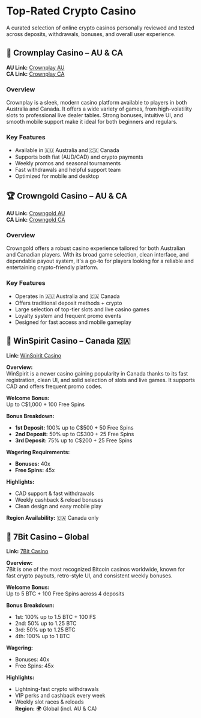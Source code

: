# Top-Rated Crypto Casino
A curated selection of online crypto casinos personally reviewed and tested across deposits, withdrawals, bonuses, and overall user experience. 

## 🎰 Crownplay Casino – AU & CA

**AU Link:** [Crownplay AU](https://crownplaylink.com/o1c87552a)  
**CA Link:** [Crownplay CA](https://crownplaylink.com/o012b7cba)

### Overview
Crownplay is a sleek, modern casino platform available to players in both Australia and Canada. It offers a wide variety of games, from high-volatility slots to professional live dealer tables. Strong bonuses, intuitive UI, and smooth mobile support make it ideal for both beginners and regulars.

### Key Features
- Available in 🇦🇺 Australia and 🇨🇦 Canada
- Supports both fiat (AUD/CAD) and crypto payments
- Weekly promos and seasonal tournaments
- Fast withdrawals and helpful support team
- Optimized for mobile and desktop


## 🏆 Crowngold Casino – AU & CA

**AU Link:** [Crowngold AU](https://crowngoldlink.com/odc360284)  
**CA Link:** [Crowngold CA](https://crowngoldlink.com/o305ace35)

### Overview
Crowngold offers a robust casino experience tailored for both Australian and Canadian players. With its broad game selection, clean interface, and dependable payout system, it's a go-to for players looking for a reliable and entertaining crypto-friendly platform.

### Key Features
- Operates in 🇦🇺 Australia and 🇨🇦 Canada
- Offers traditional deposit methods + crypto
- Large selection of top-tier slots and live casino games
- Loyalty system and frequent promo events
- Designed for fast access and mobile gameplay

## 🎰 WinSpirit Casino – Canada 🇨🇦  
**Link:** [WinSpirit Casino](https://winspirit-game.com/click?o=1&a=10131&c=79&link_id=10)

**Overview:**  
WinSpirit is a newer casino gaining popularity in Canada thanks to its fast registration, clean UI, and solid selection of slots and live games. It supports CAD and offers frequent promo codes.

**Welcome Bonus:**  
Up to C$1,000 + 100 Free Spins

**Bonus Breakdown:**  
- **1st Deposit:** 100% up to C$500 + 50 Free Spins  
- **2nd Deposit:** 50% up to C$300 + 25 Free Spins  
- **3rd Deposit:** 75% up to C$200 + 25 Free Spins  

**Wagering Requirements:**  
- **Bonuses:** 40x  
- **Free Spins:** 45x  

**Highlights:**  
- CAD support & fast withdrawals  
- Weekly cashback & reload bonuses  
- Clean design and easy mobile play  

**Region Availability:** 🇨🇦 Canada only


  ## 🎰 7Bit Casino – Global
**Link:** [7Bit Casino](https://7bit.partners/p9a17e30d)

**Overview:**  
7Bit is one of the most recognized Bitcoin casinos worldwide, known for fast crypto payouts, retro-style UI, and consistent weekly bonuses.

**Welcome Bonus:**  
Up to 5 BTC + 100 Free Spins across 4 deposits

**Bonus Breakdown:**
- 1st: 100% up to 1.5 BTC + 100 FS  
- 2nd: 50% up to 1.25 BTC  
- 3rd: 50% up to 1.25 BTC  
- 4th: 100% up to 1 BTC  

**Wagering:**  
- Bonuses: 40x  
- Free Spins: 45x  

**Highlights:**
- Lightning-fast crypto withdrawals
- VIP perks and cashback every week
- Weekly slot races & reloads  
**Region:** 🌍 Global (incl. AU & CA)
